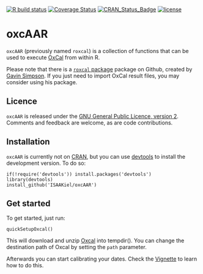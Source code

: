 [![R build
status](https://github.com/ISAAKiel/oxcAAR/workflows/R-CMD-check/badge.svg)](https://github.com/ISAAKiel/oxcAAR/actions)
[![Coverage
Status](https://img.shields.io/codecov/c/github/ISAAKiel/oxcAAR/master.svg)](https://codecov.io/github/ISAAKiel/oxcAAR?branch=master)
[![CRAN\_Status\_Badge](http://www.r-pkg.org/badges/version/oxcAAR)](https://CRAN.R-project.org/package=oxcAAR)
[![license](https://img.shields.io/badge/license-GPL%203-B50B82.svg)](https://www.R-project.org/Licenses/GPL-2)

<!-- README.md is generated from README.Rmd. Please edit that file -->

oxcAAR
======

`oxcAAR` (previously named `roxcal`) is a collection of functions that
can be used to execute [OxCal](https://c14.arch.ox.ac.uk) from within R.

Please note that there is a [`roxcal`
package](https://github.com/gavinsimpson/roxcal) package on Github,
created by [Gavin Simpson](https://github.com/gavinsimpson). If you just
need to import OxCal result files, you may consider using his package.

Licence
-------

`oxcAAR` is released under the [GNU General Public Licence, version
2](https://www.R-project.org/Licenses/GPL-2). Comments and feedback are
welcome, as are code contributions.

Installation
------------

`oxcAAR` is currently not on [CRAN](https://CRAN.R-project.org), but you
can use [devtools](https://CRAN.R-project.org/package=devtools) to
install the development version. To do so:

    if(!require('devtools')) install.packages('devtools')
    library(devtools)
    install_github('ISAAKiel/oxcAAR')

Get started
-----------

To get started, just run:

    quickSetupOxcal()

This will download and unzip
[Oxcal](https://c14.arch.ox.ac.uk/oxcal.html) into tempdir(). You can
change the destination path of Oxcal by setting the `path` parameter.

Afterwards you can start calibrating your dates. Check the
[Vignette](vignettes/basic-usage.Rmd) to learn how to do this.
